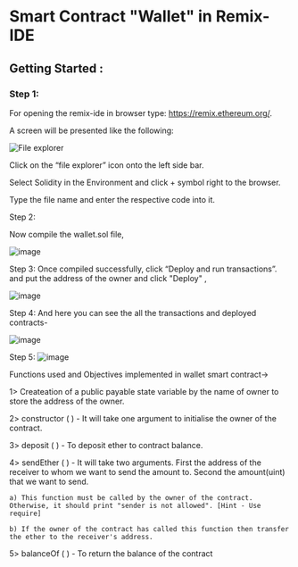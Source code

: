 # Smart Contract "Wallet" in Remix-IDE


## Getting Started :


### Step 1:

For opening the remix-ide in browser type: https://remix.ethereum.org/.

A screen will be presented like the following:

![File explorer](https://user-images.githubusercontent.com/95535448/182686591-5ae38b05-1ea2-4532-9ee1-d368a43de36b.png)

Click on the “file explorer” icon onto the left side bar.

Select Solidity in the Environment and click + symbol right to the browser.

Type the file name and enter the respective code into it.

Step 2:

Now compile the wallet.sol file,

![image](https://user-images.githubusercontent.com/95926324/186484221-b0f0723a-430f-478e-8c7f-bf964faa9bce.png)


Step 3:
Once compiled successfully, click “Deploy and run transactions”. and put the address of the owner and click "Deploy"  ,

![image](https://user-images.githubusercontent.com/95926324/186484449-0b3bfd27-cd9d-4915-a714-db7fa024e136.png)

Step 4:
And here you can see the all the transactions and deployed contracts-

![image](https://user-images.githubusercontent.com/95926324/186484803-55411a4a-7653-43a6-9a98-56cac8062fed.png)

Step 5:
![image](https://user-images.githubusercontent.com/95926324/186483443-160f8b6d-7ed5-4e39-a353-a2ebcf376e27.png)

Functions used and Objectives implemented in wallet smart contract->

1> Createation of a public payable state variable by the name of owner to store the address of the owner.

2> constructor ( ) - It will take one argument to initialise the owner of the contract.

3> deposit ( ) - To deposit ether to contract balance.

4> sendEther ( ) - It will take two arguments. First the address of the receiver to whom we want to send the amount to. Second the amount(uint) that we want to send.

    a) This function must be called by the owner of the contract. Otherwise, it should print "sender is not allowed". [Hint - Use require]

    b) If the owner of the contract has called this function then transfer the ether to the receiver's address.

5> balanceOf ( ) - To return the balance of the contract

